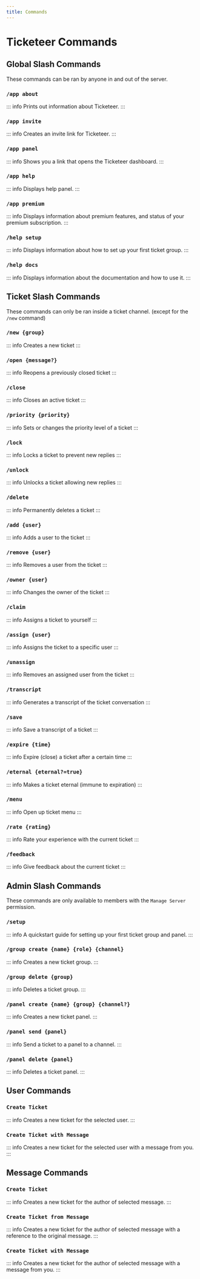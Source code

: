 ```yaml
---
title: Commands
---
```


# Ticketeer Commands

## Global Slash Commands

These commands can be ran by anyone in and out of the server.

### `/app about`

::: info
Prints out information about Ticketeer.
:::

### `/app invite`

::: info
Creates an invite link for Ticketeer.
:::

### `/app panel`

::: info
Shows you a link that opens the Ticketeer dashboard.
:::

### `/app help`

::: info
Displays help panel.
:::

### `/app premium`

::: info
Displays information about premium features, and status of your premium subscription.
:::

### `/help setup`

::: info
Displays information about how to set up your first ticket group.
:::

### `/help docs`

::: info
Displays information about the documentation and how to use it.
:::

## Ticket Slash Commands

These commands can only be ran inside a ticket channel. (except for the `/new` command)

### `/new {group}`

::: info
Creates a new ticket
:::

### `/open {message?}`

::: info
Reopens a previously closed ticket
:::

### `/close`

::: info
Closes an active ticket
:::

### `/priority {priority}`

::: info
Sets or changes the priority level of a ticket
:::

### `/lock`

::: info
Locks a ticket to prevent new replies
:::

### `/unlock`

::: info
Unlocks a ticket allowing new replies
:::

### `/delete`

::: info
Permanently deletes a ticket
:::

### `/add {user}`

::: info
Adds a user to the ticket
:::

### `/remove {user}`

::: info
Removes a user from the ticket
:::

### `/owner {user}`

::: info
Changes the owner of the ticket
:::

### `/claim`

::: info
Assigns a ticket to yourself
:::

### `/assign {user}`

::: info
Assigns the ticket to a specific user
:::

### `/unassign`

::: info
Removes an assigned user from the ticket
:::

### `/transcript`

::: info
Generates a transcript of the ticket conversation
:::

### `/save`

::: info
Save a transcript of a ticket
:::

### `/expire {time}`

::: info
Expire (close) a ticket after a certain time
:::

### `/eternal {eternal?=true}`

::: info
Makes a ticket eternal (immune to expiration)
:::

### `/menu`

::: info
Open up ticket menu
:::

### `/rate {rating}`

::: info
Rate your experience with the current ticket
:::

### `/feedback`

::: info
Give feedback about the current ticket
:::

## Admin Slash Commands

These commands are only available to members with the `Manage Server` permission.

### `/setup`

::: info
A quickstart guide for setting up your first ticket group and panel.
:::

### `/group create {name} {role} {channel}`

::: info
Creates a new ticket group.
:::

### `/group delete {group}`

::: info
Deletes a ticket group.
:::

### `/panel create {name} {group} {channel?}`

::: info
Creates a new ticket panel.
:::

### `/panel send {panel}`

::: info
Send a ticket to a panel to a channel.
:::

### `/panel delete {panel}`

::: info
Deletes a ticket panel.
:::

## User Commands

### `Create Ticket`

::: info
Creates a new ticket for the selected user.
:::

### `Create Ticket with Message`

::: info
Creates a new ticket for the selected user with a message from you.
:::

## Message Commands

### `Create Ticket`

::: info
Creates a new ticket for the author of selected message.
:::

### `Create Ticket from Message`

::: info
Creates a new ticket for the author of selected message with a reference to the original message.
:::

### `Create Ticket with Message`

::: info
Creates a new ticket for the author of selected message with a message from you.
:::
